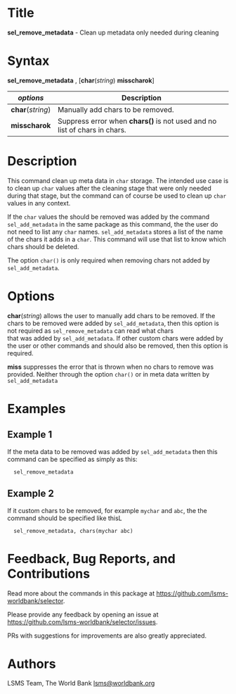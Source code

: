 # Title

__sel_remove_metadata__ - Clean up metadata only needed during cleaning

# Syntax

__sel_remove_metadata__ , [__**c**har__(_string_) __**miss**charok__]

| _options_ | Description |
|-----------|-------------|
| __**c**har__(_string_)   | Manually add chars to be removed. |
| __**miss**charok__ | Suppress error when __chars()__ is not used and no list of chars in chars.

# Description

This command clean up meta data in `char` storage.
The intended use case is to clean up `char` values after the cleaning stage
that were only needed during that stage,
but the command can of course be used to clean up `char` values in any context.

If the `char` values the should be removed was added by the command
`sel_add_metadata` in the same package as this command,
the the user do not need to list any `char` names.
`sel_add_metadata` stores a list of the name of the chars it adds in a `char`.
This command will use that list to know which chars should be deleted.

The option `char()` is only required when
removing chars not added by `sel_add_metadata`.

# Options
<!-- Longer description (paragraph length) of all options, their intended use case and best practices related to them. -->

__**c**har__(_string_) allows the user to manually add chars to be removed.
If the chars to be removed were added by `sel_add_metadata`,
then this option is not required as `sel_remove_metadata` can read what chars  
that was added by `sel_add_metadata`. If other custom chars were added by the user or other commands and should also be removed, then this option is required.

__**miss**__ suppresses the error that is thrown when
no chars to remove was provided. Neither through the option `char()` or
in meta data written by `sel_add_metadata`

# Examples

## Example 1

If the meta data to be removed was added by `sel_add_metadata` then
this command can be specified as simply as this:

```
  sel_remove_metadata
```

## Example 2

If it custom chars to be removed, for example `mychar` and `abc`,
the the command should be specified like thisL

```
  sel_remove_metadata, chars(mychar abc)
```

# Feedback, Bug Reports, and Contributions

Read more about the commands in this package at https://github.com/lsms-worldbank/selector.

Please provide any feedback by opening an issue at https://github.com/lsms-worldbank/selector/issues.

PRs with suggestions for improvements are also greatly appreciated.

# Authors

LSMS Team, The World Bank lsms@worldbank.org
